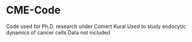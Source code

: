 # CME-Code
Code used for Ph.D. research under Comert Kural
Used to study endocytic dynamics of cancer cells
Data not included
